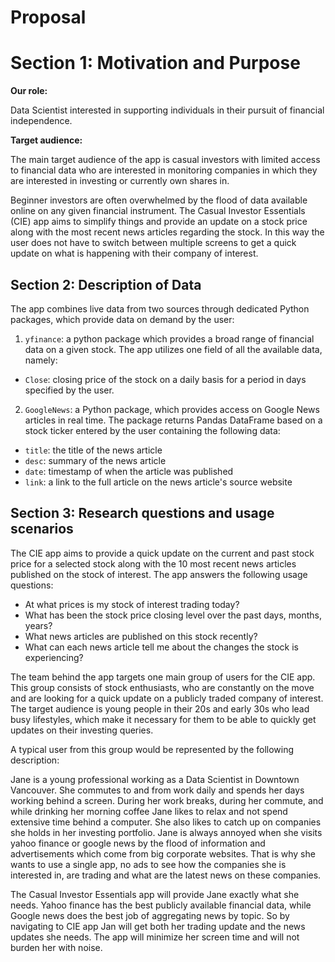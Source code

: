 
# Proposal

# Section 1: Motivation and Purpose

**Our role:** 

Data Scientist interested in supporting individuals in their pursuit of financial independence.  

**Target audience:** 

The main target audience of the app is casual investors with limited access to financial data who are interested in monitoring companies in which they are interested in investing or currently own shares in.

Beginner investors are often overwhelmed by the flood of data available online on any given financial instrument.  The Casual Investor Essentials (CIE) app aims to simplify things and provide an update on a stock price along with the most recent news articles regarding the stock.  In this way the user does not have to switch between multiple screens to get a quick update on what is happening with their company of interest.


## Section 2: Description of Data

The app combines live data from two sources through dedicated Python packages, which provide data on demand by the user:

1. `yfinance`: a python package which provides a broad range of financial data on a given stock.  The app utilizes one field of all the available data, namely:

- `Close`: closing price of the stock on a daily basis for a period in days specified by the user.

2. `GoogleNews`: a Python package, which provides access on Google News articles in real time. The package returns Pandas DataFrame based on a stock ticker entered by the user containing the following data:
- `title`: the title of the news article
- `desc`: summary of the news article
- `date`: timestamp of when the article was published
- `link`: a link to the full article on the news article's source website


## Section 3: Research questions and usage scenarios

The CIE app aims to provide a quick update on the current and past stock price for a selected stock along with the 10 most recent news articles published on the stock of interest. The app answers the following usage questions:

- At what prices is my stock of interest trading today?
- What has been the stock price closing level over the past days, months, years?
- What news articles are published on this stock recently?
- What can each news article tell me about the changes the stock is experiencing?

The team behind the app targets one main group of users for the CIE app. This group consists of stock enthusiasts, who are constantly on the move and are looking for a quick update on a publicly traded company of interest. The target audience is young people in their 20s and early 30s who lead busy lifestyles, which make it necessary for them to be able to quickly get updates on their investing queries.

A typical user from this group would be represented by the following description:

Jane is a young professional working as a Data Scientist in Downtown Vancouver.  She commutes to and from work daily and spends her days working behind a screen.  During her work breaks, during her commute, and while drinking her morning coffee Jane likes to relax and not spend extensive time behind a computer.  She also likes to catch up on companies she holds in her investing portfolio.  Jane is always annoyed when she visits yahoo finance or google news by the flood of information and advertisements which come from big corporate websites.  That is why she wants to use a single app, no ads to see how the companies she is interested in, are trading and what are the latest news on these companies.


The Casual Investor Essentials app will provide Jane exactly what she needs.  Yahoo finance has the best publicly available financial data, while Google news does the best job of aggregating news by topic.  So by navigating to CIE app Jan will get both her trading update and the news updates she needs.  The app will minimize her screen time and will not burden her with noise.  
